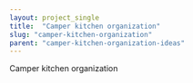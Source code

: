 ```yaml
---
layout: project_single
title:  "Camper kitchen organization"
slug: "camper-kitchen-organization"
parent: "camper-kitchen-organization-ideas"
---
```

Camper kitchen organization
